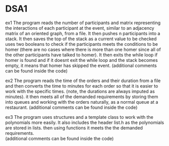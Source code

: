 # DSA1
ex1 
The program reads the number of participants and matrix representing the interactions of each participant at the event, similar to an adjacency matrix of an oriented graph, from a file. It then pushes n participants into a stack. 
It then saves the top of the stack as a current value to be checked uses two booleans to check if the participants meets the conditions to be homer (there are no cases where there is more than one homer since all of the other participants have talked to homer). It then exits the while loop if homer is found and if it doesnt exit the while loop and the stack becomes empty, it means that homer has skipped the event. (additional comments can be found inside the code)

ex2 
The program reads the time of the orders and their duration from a file and then converts the time to minutes for each order so that it is easier to work with the specific times. (note, the durations are always imputed as minutes). it then meets all of the demanded requirements by storing them into queues and working with the orders naturally, as a normal queue at a restaurant. (additional comments can be found inside the code)

ex3 
The program uses structures and a template class to work with the polynomials more easily. It also includes the header list.h as the polynomials are stored in lists. then using functions it meets the the demanded requirements.  
(additional comments can be found inside the code)
